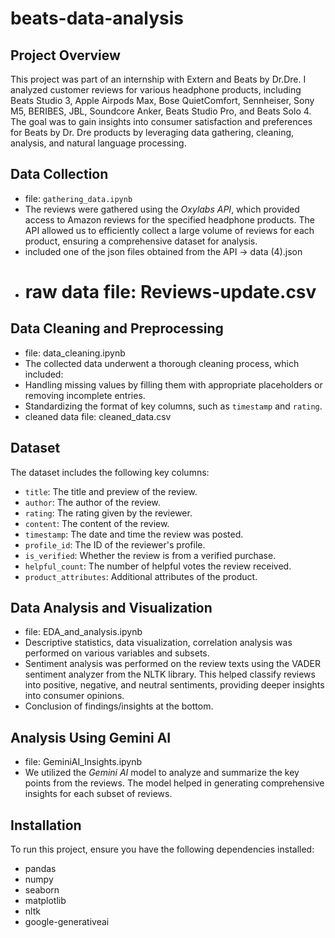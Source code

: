 # beats-data-analysis

## Project Overview
This project was part of an internship with Extern and Beats by Dr.Dre. I analyzed customer reviews for various headphone products, including Beats Studio 3, Apple Airpods Max, Bose QuietComfort, Sennheiser, Sony M5, BERIBES, JBL, Soundcore Anker, Beats Studio Pro, and Beats Solo 4. The goal was to gain insights into consumer satisfaction and preferences for Beats by Dr. Dre products by leveraging data gathering, cleaning, analysis, and natural language processing.

## Data Collection 
- file: `gathering_data.ipynb`
- The reviews were gathered using the *Oxylabs API*, which provided access to Amazon reviews for the specified headphone products. The API allowed us to efficiently collect a large volume of reviews for each product, ensuring a comprehensive dataset for analysis.
- included one of the json files obtained from the API -> data (4).json
- # raw data file: Reviews-update.csv 

## Data Cleaning and Preprocessing 
- file: data_cleaning.ipynb
- The collected data underwent a thorough cleaning process, which included:
- Handling missing values by filling them with appropriate placeholders or removing incomplete entries.
- Standardizing the format of key columns, such as `timestamp` and `rating`.
- cleaned data file: cleaned_data.csv 

## Dataset
The dataset includes the following key columns:
- `title`: The title and preview of the review.
- `author`: The author of the review.
- `rating`: The rating given by the reviewer.
- `content`: The content of the review.
- `timestamp`: The date and time the review was posted.
- `profile_id`: The ID of the reviewer's profile.
- `is_verified`: Whether the review is from a verified purchase.
- `helpful_count`: The number of helpful votes the review received.
- `product_attributes`: Additional attributes of the product.

## Data Analysis and Visualization
- file: EDA_and_analysis.ipynb
- Descriptive statistics, data visualization, correlation analysis was performed on various variables and subsets. 
- Sentiment analysis was performed on the review texts using the VADER sentiment analyzer from the NLTK library. This helped classify reviews into positive, negative, and neutral sentiments, providing deeper insights into consumer opinions.
- Conclusion of findings/insights at the bottom. 

## Analysis Using Gemini AI
- file: GeminiAI_Insights.ipynb
- We utilized the *Gemini AI* model to analyze and summarize the key points from the reviews. The model helped in generating comprehensive insights for each subset of reviews.

## Installation
To run this project, ensure you have the following dependencies installed:
- pandas
- numpy
- seaborn
- matplotlib
- nltk
- google-generativeai
